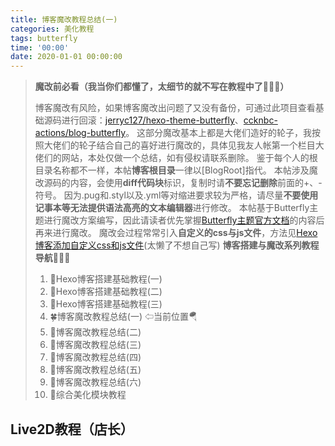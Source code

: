 ```yaml
---
title: 博客魔改教程总结(一)
categories: 美化教程
tags: butterfly
time: '00:00'
date: 2020-01-01 00:00:00
---
```


> **魔改前必看（我当你们都懂了，太细节的就不写在教程中了🤣🤣🤣）**
> 
> 博客魔改有风险，如果博客魔改出问题了又没有备份，可通过此项目查看基础源码进行回滚：[jerryc127/hexo-theme-butterfly](https://github.com/jerryc127/hexo-theme-butterfly)、[ccknbc-actions/blog-butterfly](https://github.com/ccknbc-actions/blog-butterfly)。
> 这部分魔改基本上都是大佬们造好的轮子，我按照大佬们的轮子结合自己的喜好进行魔改的，具体见我友人帐第一个栏目大佬们的网站，本处仅做一个总结，如有侵权请联系删除。
> 鉴于每个人的根目录名称都不一样，本帖**博客根目录**一律以[BlogRoot]指代。
> 本帖涉及魔改源码的内容，会使用**diff代码块**标识，复制时请**不要忘记删除**前面的+、-符号。
> 因为.pug和.styl以及.yml等对缩进要求较为严格，请尽量**不要使用记事本等无法提供语法高亮的文本编辑器**进行修改。
> 本帖基于Butterfly主题进行魔改方案编写，因此请读者优先掌握[Butterfly主题官方文档](https://butterfly.js.org/)的内容后再来进行魔改。
> 魔改会过程常常引入**自定义的css与js文件**，方法见[Hexo博客添加自定义css和js文件](https://b.leonus.cn/2022/custom.html)(太懒了不想自己写)
> **博客搭建与魔改系列教程导航🚥🚥🚥**
> 
> 1. 🥬Hexo博客搭建基础教程(一)
> 2. 🍒Hexo博客搭建基础教程(二)
> 3. 🥪Hexo博客搭建基础教程(三)
> 4. 🍀博客魔改教程总结(一) ⇦当前位置🪂
> 5. 🍚博客魔改教程总结(二)
> 6. 🎋博客魔改教程总结(三)
> 7. 🥕博客魔改教程总结(四)
> 8. 🍊博客魔改教程总结(五)
> 9. 🧄博客魔改教程总结(六)
> 10. 🎨综合美化模块教程

## Live2D教程（店长）